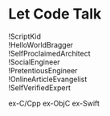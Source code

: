 # Let Code Talk

!ScriptKid    
!HelloWorldBragger     
!SelfProclaimedArchitect     
!SocialEngineer     
!PretentiousEngineer     
!OnlineArticleEvangelist     
!SelfVerifiedExpert       

ex-C/Cpp 
ex-ObjC 
ex-Swift
